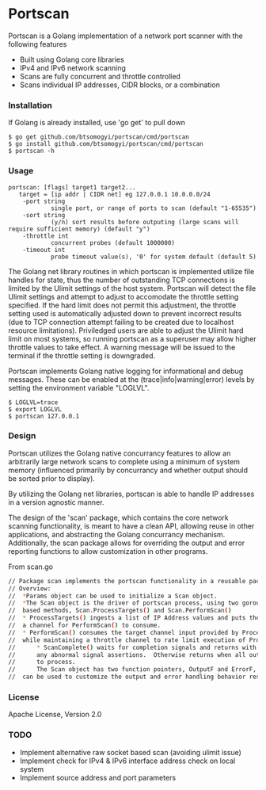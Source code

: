 # Portscan

Portscan is a Golang implementation of a network port scanner with the following features
- Built using Golang core libraries
- IPv4 and IPv6 network scanning
- Scans are fully concurrent and throttle controlled
- Scans individual IP addresses, CIDR blocks, or a combination

### Installation 
If Golang is already installed, use 'go get' to pull down
```
$ go get github.com/btsomogyi/portscan/cmd/portscan
$ go install github.com/btsomogyi/portscan/cmd/portscan
$ portscan -h
```

### Usage
```
portscan: [flags] target1 target2...
   target = [ip addr | CIDR net] eg 127.0.0.1 10.0.0.0/24
    -port string
         	single port, or range of ports to scan (default "1-65535")
    -sort string
         	(y/n) sort results before outputing (large scans will require sufficient memory) (default "y")
    -throttle int
         	concurrent probes (default 1000000)
    -timeout int
         	probe timeout value(s), '0' for system default (default 5)
```

The Golang net library routines in which portscan is implemented utilize file handles for state, thus the number of outstanding TCP connections is limited by the Ulimit settings of the host system.  Portscan will detect the file Ulimit settings and attempt to adjust to accomodate the throttle setting specified.  If the hard limit does not permit this adjustment, the throttle setting used is automatically adjusted down to prevent incorrect results (due to TCP connection attempt failing to be created due to localhost resource limitations).  Priviledged users are able to adjust the Ulimit hard limit on most systems, so running portscan as a superuser may allow higher throttle values to take effect.  A warning message will be issued to the terminal if the throttle setting is downgraded.

Portscan implements Golang native logging for informational and debug messages.  These can be enabled at the (trace|info|warning|error) levels by setting the environment variable "LOGLVL".

```
$ LOGLVL=trace
$ export LOGLVL
$ portscan 127.0.0.1
```

### Design

Portscan utilizes the Golang native concurrancy features to allow an arbitrarily large network scans to complete using a minimum of system memory (influenced primarily by concurrancy and whether output should be sorted prior to display).

By utilizing the Golang net libraries, portscan is able to handle IP addresses in a version agnostic manner.

The design of the 'scan' package, which contains the core network scanning functionality, is meant to have a clean API, allowing reuse in other applications, and abstracting the Golang concurrancy mechanism.  Additionally, the scan package allows for overriding the output and error reporting functions to allow customization in other programs.

From scan.go
```sh
// Package scan implements the portscan functionality in a reusable package.
// Overview:
//	*Params object can be used to initialize a Scan object.
//	*The Scan object is the driver of portscan process, using two goroutine
//	based methods, Scan.ProcessTargets() and Scan.PerformScan()
//	* ProcessTargets() ingests a list of IP Address values and puts them on
//	a channel for PerformScan() to consume.
//	* PerformScan() consumes the target channel input provided by ProcessTargets
//	while maintaining a throttle channel to rate limit execution of Probe.Send()s.
//      * ScanComplete() waits for completion signals and returns with an error on
//      any abnormal signal assertions.  Otherwise returns when all output is ready
//      to process.
//		The Scan object has two function pointers, OutputF and ErrorF, that
//	can be used to customize the output and error handling behavior respectively.
```
### License
Apache License, Version 2.0

### TODO
- Implement alternative raw socket based scan (avoiding ulimit issue)
- Implement check for IPv4 & IPv6 interface address check on local system
- Implement source address and port parameters
